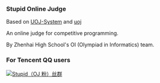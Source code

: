 ### Stupid Online Judge
Based on [UOJ-System](https://github.com/UniversalOJ/UOJ-System) and [uoj](https://github.com/vfleaking/uoj)

An online judge for competitive programming.

By Zhenhai High School's OI (Olympiad in Informatics) team.

### For Tencent QQ users
<a target="_blank" href="https://qm.qq.com/cgi-bin/qm/qr?k=PbP0VGHE7tquc6Ywg9ONN2zZXPRPivyB&jump_from=webapi"><img border="0" src="//pub.idqqimg.com/wpa/images/group.png" alt="Stupid（OJ 粉）丝群" title="Stupid（OJ 粉）丝群"></a>